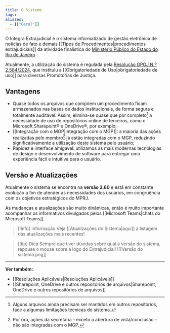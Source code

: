 ```yaml
---
title: O Sistema
tags: 
aliases:
  - [["Geral"]]
---
```

O Integra Extrajudicial é o sistema informatizado de gestão eletrônica de notícias de fato e demais [[Tipos de Procedimentos|procedimentos extrajudiciais]] da atividade finalística do  [Ministério Público do Estado do Rio de Janeiro](https://www.mprj.mp.br/) .

Atualmente, a utilização do sistema é regulada pela [Resolução GPGJ N.º 2.584/2024](https://www.mprj.mp.br/documents/20184/4541307/26.03.2024.pdf#page=3), que instituiu a [[Obrigatoriedade de Uso|obrigatoriedade de uso]] para diversas Promotorias de Justiça.

## Vantagens

* Quase todos os arquivos que compõem um procedimento ficam armazenados nas bases de dados institucionais, de forma segura e totalmente auditável. Assim, elimina-se quase que por completo[^1] a necessidade de uso de repositórios online de terceiros, como o Microsoft Sharepoint® e OneDrive®, por exemplo;
* [[Integração com o MGP|Integração com o MGP]]: a maioria das ações realizadas pelo membro[^2] já estão integradas com o MGP, reduzindo significativamente a utilização deste sistema pelo usuário;
* Rapidez e interface amigável: utilizamos as mais modernas tecnologias de design e desenvolvimento de software para entregar uma experiência fácil e intuitiva para o usuário.

## Versão e Atualizações

Atualmente o sistema se encontra na **versão 2.60** e está em constante evolução a fim de atender às necessidades dos usuários, em congruência com os objetivos estratégicos do MPRJ.

As mudanças e atualizações são muito dinâmicas, então é muito importante acompanhar os informativos divulgados pelos [[Microsoft Teams|chats do Microsoft Teams]].

> [!info] Informação
>  Veja [[Atualizações do Sistema|aqui]] a listagem das atualizações mais recentes!

> [!tip] Dica
> Sempre que tiver dúvidas sobre qual a versão do sistema, repouse o mouse sobre a logo do Extrajudicial!
> ![[Versão do sistema.png]]

___

**Ver também:**
 - [[Resoluções Aplicáveis|Resoluções Aplicáveis]]
 - [[Sharepoint, OneDrive e outros repositórios de arquivos|Sharepoint, OneDrive e outros repositórios de arquivos]]

[^1]: Alguns arquivos ainda precisam ser mantidos em outros repositórios, face a algumas limitações técnicas do sistema.
[^2]: Por ora, ações da secretaria - exceto a abertura de vista/conclusão - não são integradas com o MGP.